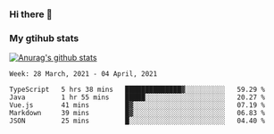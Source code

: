 ### Hi there 👋

### My gtihub stats

[![Anurag's github stats](https://github-readme-stats.vercel.app/api?username=gaozhidong)](https://github.com/gaozhidong/github-readme-stats)

<!--START_SECTION:waka-->
```text
Week: 28 March, 2021 - 04 April, 2021

TypeScript   5 hrs 38 mins   ██████████████▓░░░░░░░░░░   59.29 % 
Java         1 hr 55 mins    █████░░░░░░░░░░░░░░░░░░░░   20.27 % 
Vue.js       41 mins         █▓░░░░░░░░░░░░░░░░░░░░░░░   07.19 % 
Markdown     39 mins         █▓░░░░░░░░░░░░░░░░░░░░░░░   06.83 % 
JSON         25 mins         █░░░░░░░░░░░░░░░░░░░░░░░░   04.40 % 
```
<!--END_SECTION:waka-->